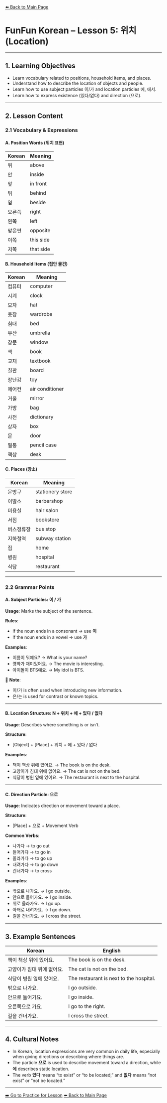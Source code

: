 [⬅️ Back to Main Page](README.md)

# FunFun Korean – Lesson 5: 위치 (Location)

---

## 1. Learning Objectives  
- Learn vocabulary related to positions, household items, and places.  
- Understand how to describe the location of objects and people.  
- Learn how to use subject particles 이/가 and location particles 에, 에서.  
- Learn how to express existence (있다/없다) and direction (으로).  

---

## 2. Lesson Content

### 2.1 Vocabulary & Expressions

#### A. Position Words (위치 표현)

| Korean | Meaning |
|--------|---------|
| 위 | above |
| 안 | inside |
| 앞 | in front |
| 뒤 | behind |
| 옆 | beside |
| 오른쪽 | right |
| 왼쪽 | left |
| 맞은편 | opposite |
| 이쪽 | this side |
| 저쪽 | that side |

#### B. Household Items (집안 물건)

| Korean | Meaning |
|--------|---------|
| 컴퓨터 | computer |
| 시계 | clock |
| 모자 | hat |
| 옷장 | wardrobe |
| 침대 | bed |
| 우산 | umbrella |
| 창문 | window |
| 책 | book |
| 교재 | textbook |
| 칠판 | board |
| 장난감 | toy |
| 에어컨 | air conditioner |
| 거울 | mirror |
| 가방 | bag |
| 사전 | dictionary |
| 상자 | box |
| 문 | door |
| 필통 | pencil case |
| 책상 | desk |

#### C. Places (장소)

| Korean | Meaning |
|--------|---------|
| 문방구 | stationery store |
| 이발소 | barbershop |
| 미용실 | hair salon |
| 서점 | bookstore |
| 버스정류장 | bus stop |
| 지하철역 | subway station |
| 집 | home |
| 병원 | hospital |
| 식당 | restaurant |

---

### 2.2 Grammar Points

#### A. Subject Particles: 이 / 가

**Usage**: Marks the subject of the sentence.

**Rules**:
- If the noun ends in a consonant → use **이**  
- If the noun ends in a vowel → use **가**

**Examples**:
- 이름이 뭐예요? → What is your name?  
- 영화가 재미있어요. → The movie is interesting.  
- 아이돌이 BTS예요. → My idol is BTS.

📝 **Note**:  
- 이/가 is often used when introducing new information.  
- 은/는 is used for contrast or known topics.

---

#### B. Location Structure: N + 위치 + 에 + 있다 / 없다

**Usage**: Describes where something is or isn’t.

**Structure**:  
- [Object] + [Place] + 위치 + 에 + 있다 / 없다

**Examples**:
- 책이 책상 위에 있어요. → The book is on the desk.  
- 고양이가 침대 위에 없어요. → The cat is not on the bed.  
- 식당이 병원 옆에 있어요. → The restaurant is next to the hospital.

---

#### C. Direction Particle: 으로

**Usage**: Indicates direction or movement toward a place.

**Structure**:  
- [Place] + 으로 + Movement Verb

**Common Verbs**:
- 나가다 → to go out  
- 들어가다 → to go in  
- 올라가다 → to go up  
- 내려가다 → to go down  
- 건너가다 → to cross

**Examples**:
- 밖으로 나가요. → I go outside.  
- 안으로 들어가요. → I go inside.  
- 위로 올라가요. → I go up.  
- 아래로 내려가요. → I go down.  
- 길을 건너가요. → I cross the street.

---

## 3. Example Sentences

| Korean | English |
|--------|---------|
| 책이 책상 위에 있어요. | The book is on the desk. |
| 고양이가 침대 위에 없어요. | The cat is not on the bed. |
| 식당이 병원 옆에 있어요. | The restaurant is next to the hospital. |
| 밖으로 나가요. | I go outside. |
| 안으로 들어가요. | I go inside. |
| 오른쪽으로 가요. | I go to the right. |
| 길을 건너가요. | I cross the street. |

---

## 4. Cultural Notes

- In Korean, location expressions are very common in daily life, especially when giving directions or describing where things are.  
- The particle **으로** is used to describe movement toward a direction, while **에** describes static location.  
- The verb **있다** means “to exist” or “to be located,” and **없다** means “not exist” or “not be located.”

---
[➡️ Go to Practice for Lesson](lesson5_practice.md)
[⬅️ Back to Main Page](README.md)
